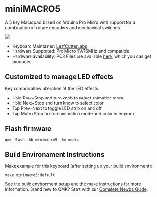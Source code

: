 # miniMACRO5

A 5 key Macropad based on Arduino Pro Micro with support for a combination of rotary encoders and mechanical switches.

![](https://i.imgur.com/lxA8DSCl.jpg)

* Keyboard Maintainer: [LeafCutterLabs](https://github.com/LeafCutterLabs)
* Hardware Supported: Pro Micro 5V/16MHz and compatible.
* Hardware availability: PCB Files are available [here](https://github.com/LeafCutterLabs/miniMACRO5), which you can get produced.

## Customized to manage LED effects

Key combos allow alteration of the LED effects:

* Hold Prev+Stop and turn knob to select animation more
* Hold Next+Stop and turn know to select color
* Tap Prev+Next to toggle LED strip on and off
* Tap Mute+Stop to store animation mode and color in eeprom

## Flash firmware

```
qmk flash -kb minimacro5 -km media
```

## Build Environament Instructions

Make example for this keyboard (after setting up your build environment):

    make minimacro5:default

See the [build environment setup](https://docs.qmk.fm/#/getting_started_build_tools) and the [make instructions](https://docs.qmk.fm/#/getting_started_make_guide) for more information. Brand new to QMK? Start with our [Complete Newbs Guide](https://docs.qmk.fm/#/newbs).

